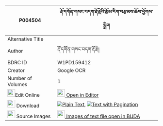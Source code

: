 |P004504|རྡོ་དགོན་གསང་བདག་རྡོ་རྗེའི་རྩོམ་རིག་བརྩམས་ཆོས་ཕྱོགས་སྒྲིག 
| --- | --- 
|Alternative Title |
|Author| རྡོ་དགོན་གསང་བདག་རྡོ་རྗེ།
|BDRC ID | W1PD159412
|Creator | Google OCR
|Number of Volumes| 1
|<img width="25" src="https://img.icons8.com/color/25/000000/edit-property.png">Edit Online| [<img width="25" src="https://avatars.githubusercontent.com/u/45091458?s=200&v=4"> Open in Editor](http://editor.openpecha.org/P004504)
|<img width="25" src="https://img.icons8.com/fluent/48/000000/download-2.png"/>  Download | [![](https://img.icons8.com/color/20/000000/txt.png)Plain Text](https://github.com/Openpecha/P004504/releases/download/v1/do_gon_sangdak_dorje_i_tsomrik_plain_P004504.zip), [![](https://img.icons8.com/color/20/000000/txt.png)Text with Pagination](https://github.com/Openpecha/P004504/releases/download/v1/do_gon_sangdak_dorje_i_tsomrik_pages_P004504.zip)
|<img width="25" src="https://img.icons8.com/plasticine/100/000000/pictures-folder.png"/>  Source Images | [<img width="25" src="https://library.bdrc.io/icons/BUDA-small.svg"> Images of text file open in BUDA](https://library.bdrc.io/show/bdr:W1PD159412)
